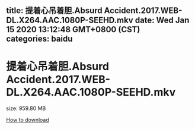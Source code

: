 
title: 提着心吊着胆.Absurd Accident.2017.WEB-DL.X264.AAC.1080P-SEEHD.mkv
date: Wed Jan 15 2020 13:12:48 GMT+0800 (CST)    
categories: baidu
---

# 提着心吊着胆.Absurd Accident.2017.WEB-DL.X264.AAC.1080P-SEEHD.mkv
size: 959.80 MB
 
 

[How to download](https://bpcam.bemobtrk.com/go/2ceec3aa-1ca2-46d6-b9ff-aaa5c184517c?jno=222)
